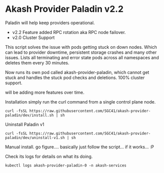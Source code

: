 # Akash Provider Paladin v2.2
Paladin will help keep providers operational.

- v2.2 Feature added RPC rotation aka RPC node failover.
- v2.0 Cluster Support

This script solves the issue with pods getting stuck on down nodes.
Which can lead to provider downtime, persistent storage crashes and many other issues.
Lists all terminating and error state pods across all namespaces and deletes them every 30 minutes.

Now runs its own pod called akash-provider-paladin, which cannot get stuck and handles the stuck pod checks and deletions.
100% cluster support.

will be adding more features over time.

Installation simply run the curl command from a single control plane node.
```shell
curl -fsSL https://raw.githubusercontent.com/SGC41/akash-provider-paladin/dev/install.sh | sh
```
Uninstall Paladin v1

```shell
curl -fsSL https://raw.githubusercontent.com/SGC41/akash-provider-paladin/dev/uninstall-v1.sh | sh
```

Manual install.
go figure.... basically just follow the script... if it works... :P

Check its logs for details on what its doing.
```
kubectl logs akash-provider-paladin-0 -n akash-services
```
